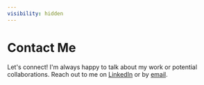 ```yaml
---
visibility: hidden
---
```

# Contact Me

Let's connect! I'm always happy to talk about my work or potential collaborations. Reach out to me on <a href="https://www.linkedin.com/in/ayse-hunt/" target="_blank">LinkedIn</a> or by  <a href="mailto:aysehunt@gmail.com" target="_blank">email</a>.


